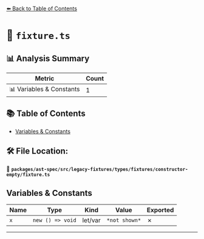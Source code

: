 [⬅️ Back to Table of Contents](../../../../../../../index.md)

# 📄 `fixture.ts`

## 📊 Analysis Summary

| Metric | Count |
|--------|-------|
| 📊 Variables & Constants | 1 |

## 📚 Table of Contents

- [Variables & Constants](#variables-constants)

## 🛠️ File Location:
📂 **`packages/ast-spec/src/legacy-fixtures/types/fixtures/constructor-empty/fixture.ts`**

## Variables & Constants

| Name | Type | Kind | Value | Exported |
|------|------|------|-------|----------|
| `x` | `new () => void` | let/var | `*not shown*` | ✗ |


---